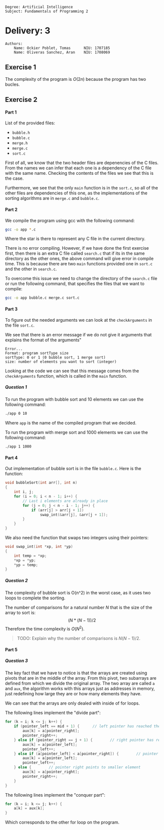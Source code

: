 ```
Degree: Artificial Intelligence
Subject: Fundamentals of Programming 2
```
# Delivery: 3
```
Authors:
    Name: Ockier Poblet, Tomas      NIU: 1707185
    Name: Oliveras Sanchez, Aran    NIU: 1708069
```

## Exercise 1
The complexity of the program is $O(2n)$ because the program has two bucles.

## Exercise 2

#### Part 1
List of the provided files:
- `bubble.h`
- `bubble.c`
- `merge.h`
- `merge.c`
- `sort.c`

First of all, we know that the two header files are depenencies of the C files. From the names we can infer that each one is a dependency of the C file with the same name. Checking the contents of the files we see that this is the case.

Furthermore, we see that the only `main` function is in the `sort.c`, so all of the other files are dependencies of this one, as the implementations of the sorting algorithms are in `merge.c` and `bubble.c`.

#### Part 2
We compile the program using gcc with the following command:
```bash
gcc -o app *.c
```
Where the star is there to represent any C file in the current directory.

There is no error compiling. However, if we have done the first exercise first, then there is an extra C file called `search.c` that if its in the same directory as the other ones, the above command will give error in compile time. This is because there are two `main` functions provided one in `sort.c` and the other in `search.c`.

To overcome this issue we need to change the directory of the `search.c` file or run the following command, that specifies the files that we want to compile:
```bash
gcc -o app bubble.c merge.c sort.c
```


#### Part 3
To figure out the needed arguments we can look at the `checkArguments` in the file `sort.c`.

We see that there is an error message if we do not give it arguments that explains the format of the arguments"
```
Error...
Format: program sortType size
sortType: 0 or 1 (0 bubble sort, 1 merge sort)
size: number of elements you want to sort (integer)
```
Looking at the code we can see that this message comes from the `checkArguments` function, which is called in the `main` function.

##### Question 1
To run the program with bubble sort and 10 elements we can use the following command:
```bash
./app 0 10
```
Where `app` is the name of the compiled program that we decided.

To run the program with merge sort and 1000 elements we can use the following command:
```bash
./app 1 1000
```

#### Part 4
Out implementation of bubble sort is in the file `bubble.c`. Here is the function:
```c
void bubbleSort(int arr[], int n)
{
    int i, j;
    for (i = 0; i < n - 1; i++) {
        // Last i elements are already in place
        for (j = 0; j < n - i - 1; j++) {
            if (arr[j] > arr[j + 1])
                swap_int(&arr[j], &arr[j + 1]);
        }
    }
}
```

We also need the function that swaps two integers using their pointers:
```c
void swap_int(int *xp, int *yp)
{
    int temp = *xp;
    *xp = *yp;
    *yp = temp;
}
```

##### Question 2
The complexity of bubble sort is O(n^2) in the worst case, as it uses two loops to complete the sorting.

The number of comparisons for a natural number $N$ that is the size of the array to sort is:
$$
(N * (N - 1)) / 2
$$
Therefore the time complexity is $O(N^2)$.
> TODO: Explain why the number of comparisons is $N(N-1)/2$.

#### Part 5
##### Question 3
The key fact that we have to notice is that the arrays are created using pivots that are in the middle of the array. From this pivot, two subarrays are defined from which we divide the original array. The two array are called `a` and `aux`, the algorithm works with this arrays just as addresses in memory, just redefining how large they are or how many elements they have.

We can see that the arrays are only dealed with inside of for loops.

The following lines implement the "divide part":
```c
for (k = i; k <= j; k++) {
    if (pointer_left == mid + 1) {      // left pointer has reached the limit
        aux[k] = a[pointer_right];
        pointer_right++;
    } else if (pointer_right == j + 1) {        // right pointer has reached the limit
        aux[k] = a[pointer_left];
        pointer_left++;
    } else if (a[pointer_left] < a[pointer_right]) {        // pointer left points to smaller element
        aux[k] = a[pointer_left];
        pointer_left++;
    } else {        // pointer right points to smaller element
        aux[k] = a[pointer_right];
        pointer_right++;
    }
}
```
The following lines implement the "conquer part":
```c
for (k = i; k <= j; k++) {
    a[k] = aux[k];
}
```
Which corresponds to the other for loop on the program.
